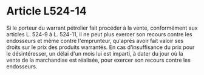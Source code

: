 # Article L524-14

Si le porteur du warrant pétrolier fait procéder à la vente, conformément aux articles L. 524-9 à L. 524-11, il ne peut plus exercer son recours contre les endosseurs et même contre l'emprunteur, qu'après avoir fait valoir ses droits sur le prix des produits warrantés. En cas d'insuffisance du prix pour le désintéresser, un délai d'un mois lui est imparti, à dater du jour où la vente de la marchandise est réalisée, pour exercer son recours contre les endosseurs.
